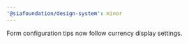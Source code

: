 ```yaml
---
'@siafoundation/design-system': minor
---
```


Form configuration tips now follow currency display settings.
